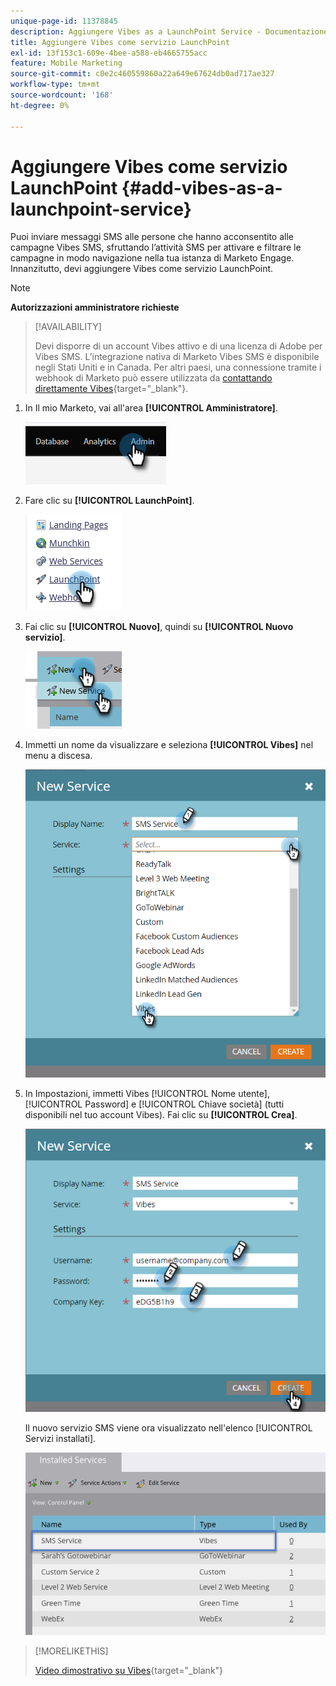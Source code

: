```yaml
---
unique-page-id: 11378845
description: Aggiungere Vibes as a LaunchPoint Service - Documentazione di Marketo - Documentazione del prodotto
title: Aggiungere Vibes come servizio LaunchPoint
exl-id: 13f153c1-609e-4bee-a588-eb4665755acc
feature: Mobile Marketing
source-git-commit: c0e2c460559860a22a649e67624db0ad717ae327
workflow-type: tm+mt
source-wordcount: '168'
ht-degree: 0%

---
```


# Aggiungere Vibes come servizio LaunchPoint {#add-vibes-as-a-launchpoint-service}

Puoi inviare messaggi SMS alle persone che hanno acconsentito alle campagne Vibes SMS, sfruttando l’attività SMS per attivare e filtrare le campagne in modo navigazione nella tua istanza di Marketo Engage. Innanzitutto, devi aggiungere Vibes come servizio LaunchPoint.

>[!NOTE]
>
>**Autorizzazioni amministratore richieste**

>[!AVAILABILITY]
>
>Devi disporre di un account Vibes attivo e di una licenza di Adobe per Vibes SMS. L’integrazione nativa di Marketo Vibes SMS è disponibile negli Stati Uniti e in Canada. Per altri paesi, una connessione tramite i webhook di Marketo può essere utilizzata da [contattando direttamente Vibes](https://www.vibes.com/talk-to-sales){target="_blank"}.

1. In Il mio Marketo, vai all&#39;area **[!UICONTROL Amministratore]**.

   ![](assets/add-vibes-as-a-launchpoint-service-1.png)

1. Fare clic su **[!UICONTROL LaunchPoint]**.

   ![](assets/add-vibes-as-a-launchpoint-service-2.png)

1. Fai clic su **[!UICONTROL Nuovo]**, quindi su **[!UICONTROL Nuovo servizio]**.

   ![](assets/add-vibes-as-a-launchpoint-service-3.png)

1. Immetti un nome da visualizzare e seleziona **[!UICONTROL Vibes]** nel menu a discesa.

   ![](assets/add-vibes-as-a-launchpoint-service-4.png)

1. In Impostazioni, immetti Vibes [!UICONTROL Nome utente], [!UICONTROL Password] e [!UICONTROL Chiave società] (tutti disponibili nel tuo account Vibes). Fai clic su **[!UICONTROL Crea]**.

   ![](assets/add-vibes-as-a-launchpoint-service-5.png)

   Il nuovo servizio SMS viene ora visualizzato nell&#39;elenco [!UICONTROL Servizi installati].

   ![](assets/add-vibes-as-a-launchpoint-service-6.png)

>[!MORELIKETHIS]
>
>[Video dimostrativo su Vibes](https://vimeo.com/215233767/1ed136adbc){target="_blank"}
